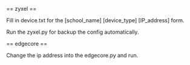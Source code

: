 == zyxel ==  

Fill in device.txt for the [school_name] [device_type] [IP_address] form.  

Run the zyxel.py for backup the config automatically.  

== edgecore ==

Change the ip address into the edgecore.py and run. 
